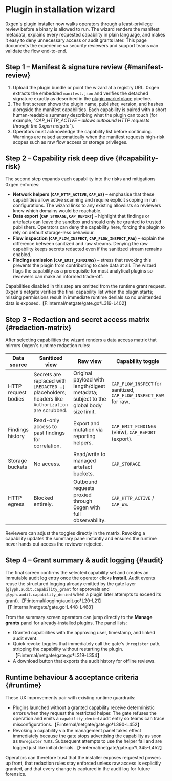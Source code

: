 # Plugin installation wizard

0xgen's plugin installer now walks operators through a least-privilege review before a
binary is allowed to run. The wizard renders the manifest metadata, explains every
requested capability in plain language, and makes it easy to deny unnecessary access or
audit grants later. This page documents the experience so security reviewers and support
teams can validate the flow end-to-end.

## Step 1 – Manifest & signature review {#manifest-review}

1. Upload the plugin bundle or point the wizard at a registry URL. 0xgen extracts the
   embedded `manifest.json` and verifies the detached signature exactly as described in
   the [plugin marketplace](catalog.md) pipeline.
2. The first screen shows the plugin name, publisher, version, and hashes alongside the
   manifest capabilities. Each capability is paired with a short human-readable summary
   describing what the plugin can touch (for example, *"CAP_HTTP_ACTIVE – allows outbound
   HTTP requests through the 0xgen netgate"*).
3. Operators must acknowledge the capability list before continuing. Warnings are raised
   automatically when the manifest requests high-risk scopes such as raw flow access or
   storage privileges.

## Step 2 – Capability risk deep dive {#capability-risk}

The second step expands each capability into the risks and mitigations 0xgen enforces:

- **Network helpers (`CAP_HTTP_ACTIVE`, `CAP_WS`)** – emphasise that these capabilities
  allow active scanning and require explicit scoping in run configurations. The wizard
  links to any existing allowlists so reviewers know which domains would be reachable.
- **Data export (`CAP_STORAGE`, `CAP_REPORT`)** – highlight that findings or artefacts can
  leave the sandbox and should only be granted to trusted publishers. Operators can deny
  the capability here, forcing the plugin to rely on default storage-less behaviour.
- **Flow inspection (`CAP_FLOW_INSPECT`, `CAP_FLOW_INSPECT_RAW`)** – explain the
  difference between sanitized and raw streams. Denying the raw capability keeps secrets
  redacted even if the sanitized stream remains enabled.
- **Findings emission (`CAP_EMIT_FINDINGS`)** – stress that revoking this prevents the
  plugin from contributing to case data at all. The wizard flags the capability as a
  prerequisite for most analytical plugins so reviewers can make an informed trade-off.

Capabilities disabled in this step are omitted from the runtime grant request. 0xgen's
netgate verifies the final capability list when the plugin starts; missing permissions
result in immediate runtime denials so no unintended data is exposed.【F:internal/netgate/gate.go†L319-L402】

## Step 3 – Redaction and secret access matrix {#redaction-matrix}

After selecting capabilities the wizard renders a data access matrix that mirrors 0xgen's
runtime redaction rules:

| Data source | Sanitized view | Raw view | Capability toggle |
| ----------- | -------------- | -------- | ----------------- |
| HTTP request bodies | Secrets are replaced with `[REDACTED …]` placeholders; headers like `Authorization` are scrubbed. | Original payload with length/digest metadata; subject to the global body size limit. | `CAP_FLOW_INSPECT` for sanitized, `CAP_FLOW_INSPECT_RAW` for raw. |
| Findings history | Read-only access to past findings for correlation. | Export and mutation via reporting helpers. | `CAP_EMIT_FINDINGS` (view), `CAP_REPORT` (export). |
| Storage buckets | No access. | Read/write to managed artefact buckets. | `CAP_STORAGE`. |
| HTTP egress | Blocked entirely. | Outbound requests proxied through 0xgen with full observability. | `CAP_HTTP_ACTIVE` / `CAP_WS`. |

Reviewers can adjust the toggles directly in the matrix. Revoking a capability updates
the summary pane instantly and ensures the runtime never hands out access the reviewer
rejected.

## Step 4 – Grant summary & audit logging {#audit}

The final screen confirms the selected capability set and creates an immutable audit log
entry once the operator clicks **Install**. Audit events reuse the structured logging
already emitted by the gate layer (`glyph.audit.capability_grant` for approvals and
`glyph.audit.capability_denied` when a plugin later attempts to exceed its grant).【F:internal/logging/audit.go†L20-L21】【F:internal/netgate/gate.go†L448-L468】

From the summary screen operators can jump directly to the **Manage grants** panel for
already-installed plugins. The panel lists:

- Granted capabilities with the approving user, timestamp, and linked audit event.
- Quick revoke toggles that immediately call the gate's `Unregister` path, stripping the
  capability without restarting the plugin.【F:internal/netgate/gate.go†L319-L354】
- A download button that exports the audit history for offline reviews.

## Runtime behaviour & acceptance criteria {#runtime}

These UX improvements pair with existing runtime guardrails:

- Plugins launched without a granted capability receive deterministic errors when they
  request the restricted helper. The gate refuses the operation and emits a
  `capability_denied` audit entry so teams can trace misconfigurations.【F:internal/netgate/gate.go†L390-L452】
- Revoking a capability via the management panel takes effect immediately because the
  gate stops advertising the capability as soon as `Unregister` runs. Subsequent attempts
  to use the helper fail and are logged just like initial denials.【F:internal/netgate/gate.go†L345-L452】

Operators can therefore trust that the installer exposes requested powers up front, that
redaction rules stay enforced unless raw access is explicitly granted, and that every
change is captured in the audit log for future forensics.
